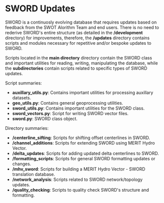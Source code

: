 # SWORD Updates
SWORD is a continuosly evolving database that requires updates based on feedback from the SWOT Alorithm Team and end users. There is no need to rederive SWORD's entire structure (as detailed in the **/development** directory) for improvements, therefore, the **/updates** directory contains scripts and modules necessary for repetitive and/or bespoke updates to SWORD. 

Scripts located in the **main directory** directory contain the SWORD class and important utilities for reading, writing, manipulating the database, while the **subdirectories** contain scripts related to specific types of SWORD updates. 

Script summaries:
- **auxillary_utils.py**: Contains important utilities for processing auxillary datasets. 
- **geo_utils.py**: Contains general geoprocessing utilities. 
- **sword_utils.py**: Contains important utilities for the SWORD class. 
- **sword_vectors.py**: Script for writing SWORD vector files. 
- **sword.py**: SWORD class object. 

Directory summaries:
- **/centerline_sifting**: Scripts for shifting offset centerlines in SWORD. 
- **/channel_additions**: Scripts for extending SWORD using MERIT Hydro Vector. 
- **/delta_updates**: Scripts for adding updated delta centerlines to SWORD. 
- **/formatting_scripts**: Scripts for general SWORD formatting updates or changes. 
- **/mhv_sword**: Scripts for building a MERIT Hydro Vector - SWORD translation database. 
- **/network_analysis**: Scripts related to SWORD network/topology updates. 
- **/quality_checking**: Scripts to quality check SWORD's structure and formatting. 

